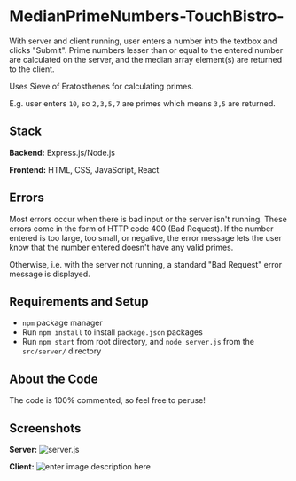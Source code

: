 # MedianPrimeNumbers-TouchBistro-

With server and client running, user enters a number into the textbox and clicks "Submit". Prime numbers lesser than or equal to the entered number are calculated on the server, and the median array element(s) are returned to the client.

Uses Sieve of Eratosthenes for calculating primes.

E.g. user enters `10`, so `2,3,5,7` are primes which means `3,5` are returned.

## Stack
**Backend:** Express.js/Node.js

**Frontend:** HTML, CSS, JavaScript, React

## Errors

Most errors occur when there is bad input or the server isn't running. These errors come in the form of HTTP code 400 (Bad Request). If the number entered is too large, too small, or negative, the error message lets the user know that the number entered doesn't have any valid primes.

Otherwise, i.e. with the server not running, a standard "Bad Request" error message is displayed.

## Requirements and Setup

 - `npm` package manager
 - Run `npm install` to install `package.json` packages
 - Run `npm start` from root directory, and `node server.js` from the `src/server/` directory

## About the Code
The code is 100% commented, so feel free to peruse!

## Screenshots
**Server:**
![server.js](https://i.imgur.com/3to94Cu.png)


**Client:**
![enter image description here](https://i.imgur.com/6HwaUGN.jpg)

